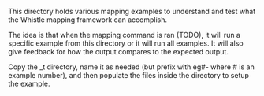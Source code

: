 This directory holds various mapping examples to understand and test what the Whistle mapping framework can accomplish.

The idea is that when the mapping command is ran (TODO), it will run a specific example from this directory or it will run all examples. It will also give feedback for how the output compares to the expected output.

Copy the _t directory, name it as needed (but prefix with eg#- where # is an example number), and then populate the files inside the directory to setup the example.
